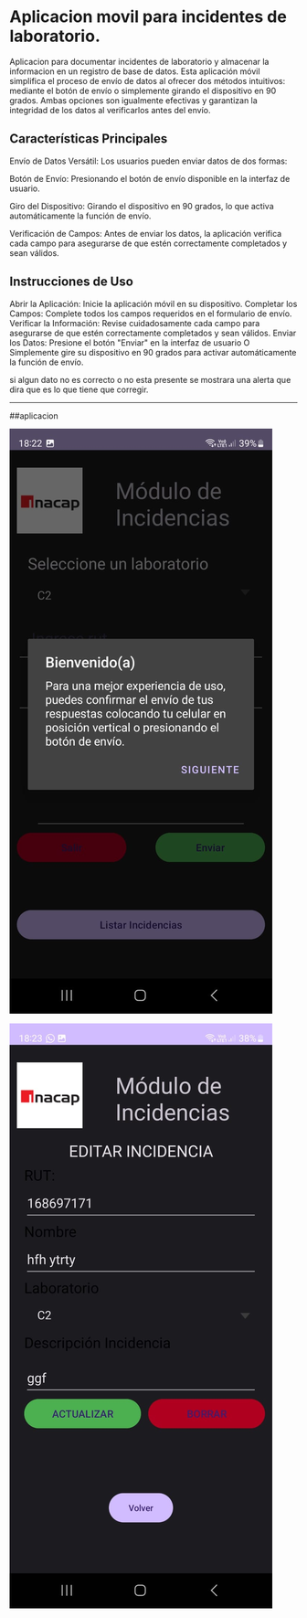 # Aplicacion movil para incidentes de laboratorio.

Aplicacion para documentar incidentes de laboratorio y almacenar la informacion en un registro de base de datos.
Esta aplicación móvil simplifica el proceso de envío de datos al ofrecer dos métodos intuitivos: mediante el botón de envío o simplemente girando el dispositivo en 90 grados. Ambas opciones son igualmente efectivas y garantizan la integridad de los datos al verificarlos antes del envío.
 
## Características Principales

Envío de Datos Versátil: Los usuarios pueden enviar datos de dos formas:

Botón de Envío: Presionando el botón de envío disponible en la interfaz de usuario.

Giro del Dispositivo: Girando el dispositivo en 90 grados, lo que activa automáticamente la función de envío.

Verificación de Campos: Antes de enviar los datos, la aplicación verifica cada campo para asegurarse de que estén correctamente completados y sean válidos.

## Instrucciones de Uso

Abrir la Aplicación: Inicie la aplicación móvil en su dispositivo.
Completar los Campos: Complete todos los campos requeridos en el formulario de envío.
Verificar la Información: Revise cuidadosamente cada campo para asegurarse de que estén correctamente completados y sean válidos.
Enviar los Datos:
Presione el botón "Enviar" en la interfaz de usuario O
Simplemente gire su dispositivo en 90 grados para activar automáticamente la función de envío.

si algun dato no es correcto o no esta presente se mostrara una alerta que dira que es lo que tiene que corregir.

---

##aplicacion

![aplicacion inicial](img1.jpeg)

![aplicacion inicial](img2.jpeg)
